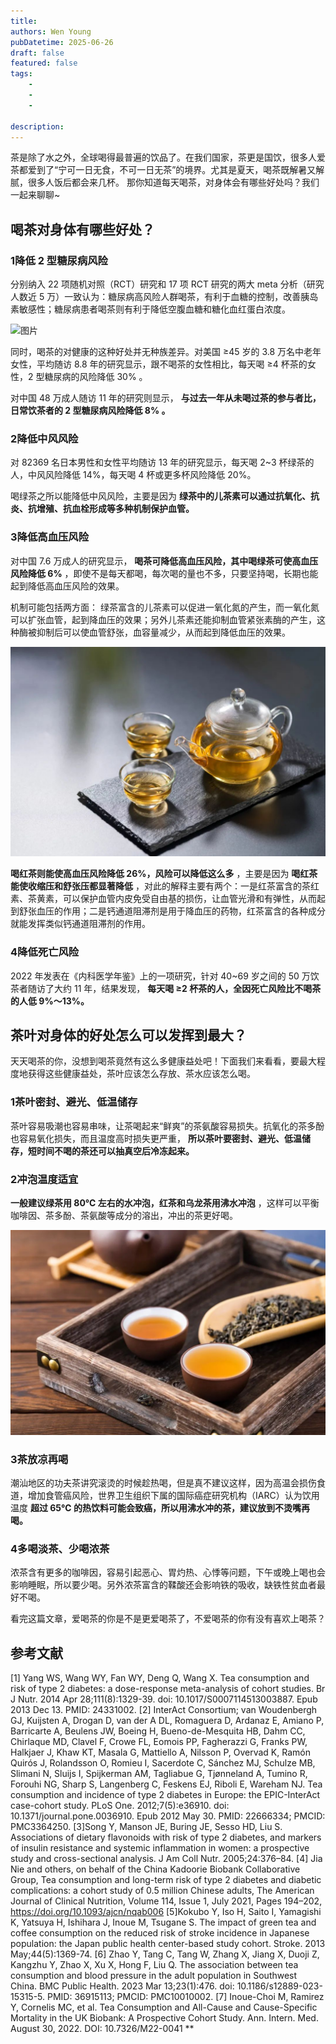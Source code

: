 ```yaml
---
title: 
authors: Wen Young
pubDatetime: 2025-06-26
draft: false
featured: false
tags: 
    - 
    - 
    - 

description: 
---
```


茶是除了水之外，全球喝得最普遍的饮品了。在我们国家，茶更是国饮，很多人爱茶都爱到了“宁可一日无食，不可一日无茶”的境界。尤其是夏天，喝茶既解暑又解腻，很多人饭后都会来几杯。
  那你知道每天喝茶，对身体会有哪些好处吗？我们一起来聊聊~
  

## 喝茶对身体有哪些好处？
  

### 1降低 2 型糖尿病风险
  

分别纳入 22 项随机对照（RCT）研究和 17 项 RCT 研究的两大 meta 分析（研究人数近 5 万）一致认为：糖尿病高风险人群喝茶，有利于血糖的控制，改善胰岛素敏感性；糖尿病患者喝茶则有利于降低空腹血糖和糖化血红蛋白浓度。
  

![图片](/img/2.jpg)

  

同时，喝茶的对健康的这种好处并无种族差异。对美国 ≥45 岁的 3.8 万名中老年女性，平均随访 8.8 年的研究显示，跟不喝茶的女性相比，每天喝 ≥4 杯茶的女性，2 型糖尿病的风险降低 30% 。
  

对中国 48 万成人随访 11 年的研究则显示， **与过去一年从未喝过茶的参与者比，日常饮茶者的 2 型糖尿病风险降低 8% 。**
  

### 2降低中风风险
  

对 82369 名日本男性和女性平均随访 13 年的研究显示，每天喝 2~3 杯绿茶的人，中风风险降低 14%，每天喝 4 杯或更多杯风险降低 20%。
  

喝绿茶之所以能降低中风风险，主要是因为 **绿茶中的儿茶素可以通过抗氧化、抗炎、抗增殖、抗血栓形成等多种机制保护血管。**
  

### 3降低高血压风险
  

对中国 7.6 万成人的研究显示， **喝茶可降低高血压风险，其中喝绿茶可使高血压风险降低 6%** ，即使不是每天都喝，每次喝的量也不多，只要坚持喝，长期也能起到降低高血压风险的效果。
  

机制可能包括两方面：
绿茶富含的儿茶素可以促进一氧化氮的产生，而一氧化氮可以扩张血管，起到降血压的效果；另外儿茶素还能抑制血管紧张素酶的产生，这种酶被抑制后可以使血管舒张，血容量减少，从而起到降低血压的效果。
  

![图片](img/3.jpg)


 **喝红茶则能使高血压风险降低 26%，风险可以降低这么多** ，主要是因为 **喝红茶能使收缩压和舒张压都显著降低** ，对此的解释主要有两个：一是红茶富含的茶红素、茶黄素，可以保护血管内皮免受自由基的损伤，让血管光滑和有弹性，从而起到舒张血压的作用；二是钙通道阻滞剂是用于降血压的药物，红茶富含的各种成分就能发挥类似钙通道阻滞剂的作用。
  

### 4降低死亡风险
  

2022 年发表在《内科医学年鉴》上的一项研究，针对 40~69 岁之间的 50 万饮茶者随访了大约 11 年，结果发现， **每天喝 ≥2 杯茶的人，全因死亡风险比不喝茶的人低 9%～13%。**
  

## 茶叶对身体的好处怎么可以发挥到最大？
  

天天喝茶的你，没想到喝茶竟然有这么多健康益处吧！下面我们来看看，要最大程度地获得这些健康益处，茶叶应该怎么存放、茶水应该怎么喝。
  

### 1茶叶密封、避光、低温储存
  

茶叶容易吸潮也容易串味，让茶喝起来“鲜爽”的茶氨酸容易损失。抗氧化的茶多酚也容易氧化损失，而且温度高时损失更严重， **所以茶叶要密封、避光、低温储存，短时间不喝的茶还可以抽真空后冷冻起来。**
  

### 2冲泡温度适宜
  

 **一般建议绿茶用 80℃ 左右的水冲泡，红茶和乌龙茶用沸水冲泡** ，这样可以平衡咖啡因、茶多酚、茶氨酸等成分的溶出，冲出的茶更好喝。
  

![图片](img/4.jpg)

  

### 3茶放凉再喝
  

潮汕地区的功夫茶讲究滚烫的时候趁热喝，但是真不建议这样，因为高温会损伤食道，增加食管癌风险，世界卫生组织下属的国际癌症研究机构（IARC）认为饮用温度 **超过 65℃ 的热饮料可能会致癌，所以用沸水冲的茶，建议放到不烫嘴再喝。**
  

### 4多喝淡茶、少喝浓茶
  

浓茶含有更多的咖啡因，容易引起恶心、胃灼热、心悸等问题，下午或晚上喝也会影响睡眠，所以要少喝。另外浓茶富含的鞣酸还会影响铁的吸收，缺铁性贫血者最好不喝。
  
看完这篇文章，爱喝茶的你是不是更爱喝茶了，不爱喝茶的你有没有喜欢上喝茶？
  

  

## 参考文献
[1] Yang WS, Wang WY, Fan WY, Deng Q, Wang X. Tea consumption and risk of type 2 diabetes: a dose-response meta-analysis of cohort studies. Br J Nutr. 2014 Apr 28;111(8):1329-39. doi: 10.1017/S0007114513003887. Epub 2013 Dec 13. PMID: 24331002.
[2] InterAct Consortium; van Woudenbergh GJ, Kuijsten A, Drogan D, van der A DL, Romaguera D, Ardanaz E, Amiano P, Barricarte A, Beulens JW, Boeing H, Bueno-de-Mesquita HB, Dahm CC, Chirlaque MD, Clavel F, Crowe FL, Eomois PP, Fagherazzi G, Franks PW, Halkjaer J, Khaw KT, Masala G, Mattiello A, Nilsson P, Overvad K, Ramón Quirós J, Rolandsson O, Romieu I, Sacerdote C, Sánchez MJ, Schulze MB, Slimani N, Sluijs I, Spijkerman AM, Tagliabue G, Tjønneland A, Tumino R, Forouhi NG, Sharp S, Langenberg C, Feskens EJ, Riboli E, Wareham NJ. Tea consumption and incidence of type 2 diabetes in Europe: the EPIC-InterAct case-cohort study. PLoS One. 2012;7(5):e36910. doi: 10.1371/journal.pone.0036910. Epub 2012 May 30. PMID: 22666334; PMCID: PMC3364250.
[3]Song Y, Manson JE, Buring JE, Sesso HD, Liu S. Associations of dietary flavonoids with risk of type 2 diabetes, and markers of insulin resistance and systemic inflammation in women: a prospective study and cross-sectional analysis. J Am Coll Nutr. 2005;24:376–84.
[4] Jia Nie and others, on behalf of the China Kadoorie Biobank Collaborative Group, Tea consumption and long-term risk of type 2 diabetes and diabetic complications: a cohort study of 0.5 million Chinese adults, The American Journal of Clinical Nutrition, Volume 114, Issue 1, July 2021, Pages 194–202, https://doi.org/10.1093/ajcn/nqab006
[5]Kokubo Y, Iso H, Saito I, Yamagishi K, Yatsuya H, Ishihara J, Inoue M, Tsugane S. The impact of green tea and coffee consumption on the reduced risk of stroke incidence in Japanese population: the Japan public health center-based study cohort. Stroke. 2013 May;44(5):1369-74.
[6] Zhao Y, Tang C, Tang W, Zhang X, Jiang X, Duoji Z, Kangzhu Y, Zhao X, Xu X, Hong F, Liu Q. The association between tea consumption and blood pressure in the adult population in Southwest China. BMC Public Health. 2023 Mar 13;23(1):476. doi: 10.1186/s12889-023-15315-5. PMID: 36915113; PMCID: PMC10010002.
[7] Inoue-Choi M, Ramirez Y, Cornelis MC, et al. Tea Consumption and All-Cause and Cause-Specific Mortality in the UK Biobank: A Prospective Cohort Study. Ann. Intern. Med. August 30, 2022. DOI: 10.7326/M22-0041
 **  

